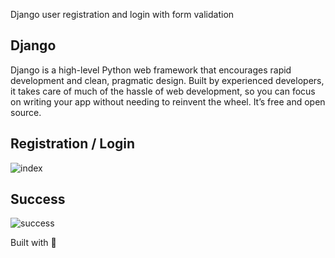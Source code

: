Django user registration and login with form validation

## Django

Django is a high-level Python web framework that encourages rapid development and clean, pragmatic design. Built by experienced developers, it takes care of much of the hassle of web development, so you can focus on writing your app without needing to reinvent the wheel. It’s free and open source.


Registration / Login
------
![index](https://i.imgur.com/PuXZnKW.png)

Success
------
![success](https://i.imgur.com/7QYAYor.png)


Built with  🐍  
